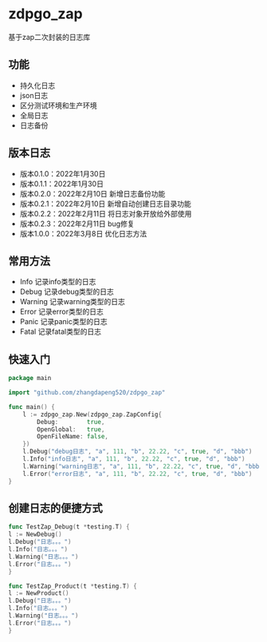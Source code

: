 # zdpgo_zap

基于zap二次封装的日志库

## 功能

- 持久化日志
- json日志
- 区分测试环境和生产环境
- 全局日志
- 日志备份

## 版本日志

- 版本0.1.0：2022年1月30日
- 版本0.1.1：2022年1月30日
- 版本0.2.0：2022年2月10日 新增日志备份功能
- 版本0.2.1：2022年2月10日 新增自动创建日志目录功能
- 版本0.2.2：2022年2月11日 将日志对象开放给外部使用
- 版本0.2.3：2022年2月11日 bug修复
- 版本1.0.0：2022年3月8日 优化日志方法

## 常用方法

- Info 记录info类型的日志
- Debug 记录debug类型的日志
- Warning 记录warning类型的日志
- Error 记录error类型的日志
- Panic 记录panic类型的日志
- Fatal 记录fatal类型的日志

## 快速入门

```go
package main

import "github.com/zhangdapeng520/zdpgo_zap"

func main() {
	l := zdpgo_zap.New(zdpgo_zap.ZapConfig{
		Debug:        true,
		OpenGlobal:   true,
		OpenFileName: false,
	})
	l.Debug("debug日志", "a", 111, "b", 22.22, "c", true, "d", "bbb")
	l.Info("info日志", "a", 111, "b", 22.22, "c", true, "d", "bbb")
	l.Warning("warning日志", "a", 111, "b", 22.22, "c", true, "d", "bbb")
	l.Error("error日志", "a", 111, "b", 22.22, "c", true, "d", "bbb")
}
```

## 创建日志的便捷方式

```go
func TestZap_Debug(t *testing.T) {
l := NewDebug()
l.Debug("日志。。。")
l.Info("日志。。。")
l.Warning("日志。。。")
l.Error("日志。。。")
}

func TestZap_Product(t *testing.T) {
l := NewProduct()
l.Debug("日志。。。")
l.Info("日志。。。")
l.Warning("日志。。。")
l.Error("日志。。。")
}
```